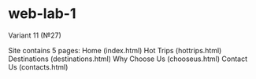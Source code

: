 # web-lab-1

Variant 11 (№27)

Site contains 5 pages:
Home (index.html)
Hot Trips (hottrips.html)
Destinations (destinations.html)
Why Choose Us (chooseus.html)
Contact Us (contacts.html)
